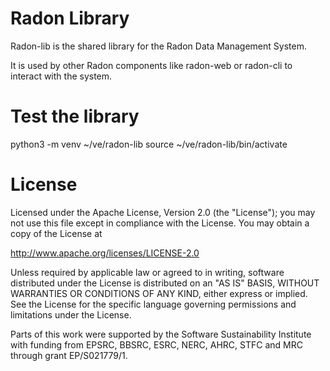 # Radon Library

Radon-lib is the shared library for the Radon Data Management System. 

It is used by other Radon components like radon-web or radon-cli to interact
with the system.


# Test the library

python3 -m venv ~/ve/radon-lib
source ~/ve/radon-lib/bin/activate


# License

Licensed under the Apache License, Version 2.0 (the "License"); 
you may not use this file except in compliance with the License.
You may obtain a copy of the License at

http://www.apache.org/licenses/LICENSE-2.0

Unless required by applicable law or agreed to in writing, software distributed
under the License is distributed on an "AS IS" BASIS, WITHOUT WARRANTIES OR 
CONDITIONS OF ANY KIND, either express or implied.
See the License for the specific language governing permissions and limitations under the License.


Parts of this work were supported by the Software Sustainability Institute with 
funding from EPSRC, BBSRC, ESRC, NERC, AHRC, STFC and MRC through grant EP/S021779/1.
